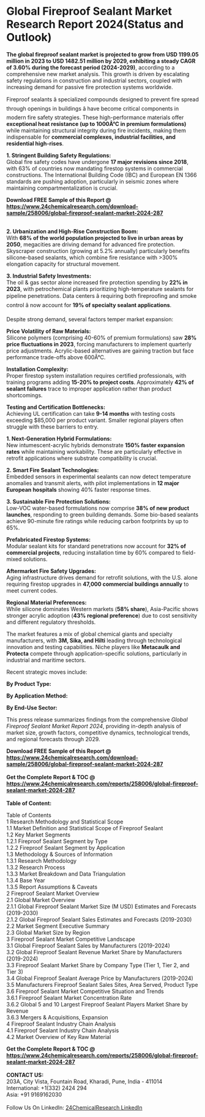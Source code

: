 <h1>Global Fireproof Sealant Market Research Report 2024(Status and Outlook)</h1><p><strong>The global fireproof sealant market is projected to grow from USD 1199.05 million in 2023 to USD 1482.51 million by 2029, exhibiting a steady CAGR of 3.60% during the forecast period (2024-2029)</strong>, according to a comprehensive new market analysis. This growth is driven by escalating safety regulations in construction and industrial sectors, coupled with increasing demand for passive fire protection systems worldwide.</p><p>Fireproof sealants â specialized compounds designed to prevent fire spread through openings in buildings â have become critical components in modern fire safety strategies. These high-performance materials offer <strong>exceptional heat resistance (up to 1000Â°C in premium formulations)</strong> while maintaining structural integrity during fire incidents, making them indispensable for <strong>commercial complexes, industrial facilities, and residential high-rises</strong>.</p><p><strong>1. Stringent Building Safety Regulations:</strong><br>
Global fire safety codes have undergone <strong>17 major revisions since 2018</strong>, with 63% of countries now mandating firestop systems in commercial constructions. The International Building Code (IBC) and European EN 1366 standards are pushing adoption, particularly in seismic zones where maintaining compartmentalization is crucial.</p><div><b>Download FREE Sample of this Report @ 
            <a href="https://www.24chemicalresearch.com/download-sample/258006/global-fireproof-sealant-market-2024-287">
            https://www.24chemicalresearch.com/download-sample/258006/global-fireproof-sealant-market-2024-287</a></b></div><br><p><strong>2. Urbanization and High-Rise Construction Boom:</strong><br>
With <strong>68% of the world population projected to live in urban areas by 2050</strong>, megacities are driving demand for advanced fire protection. Skyscraper construction (growing at 5.2% annually) particularly benefits silicone-based sealants, which combine fire resistance with &gt;300% elongation capacity for structural movement.</p><p><strong>3. Industrial Safety Investments:</strong><br>
The oil &amp; gas sector alone increased fire protection spending by <strong>22% in 2023</strong>, with petrochemical plants prioritizing high-temperature sealants for pipeline penetrations. Data centers â requiring both fireproofing and smoke control â now account for <strong>19% of specialty sealant applications</strong>.</p><p>Despite strong demand, several factors temper market expansion:</p><p><strong>Price Volatility of Raw Materials:</strong><br>
    Silicone polymers (comprising 40-60% of premium formulations) saw <strong>28% price fluctuations in 2023</strong>, forcing manufacturers to implement quarterly price adjustments. Acrylic-based alternatives are gaining traction but face performance trade-offs above 600Â°C.</p><p><strong>Installation Complexity:</strong><br>
    Proper firestop system installation requires certified professionals, with training programs adding <strong>15-20% to project costs</strong>. Approximately <strong>42% of sealant failures</strong> trace to improper application rather than product shortcomings.</p><p><strong>Testing and Certification Bottlenecks:</strong><br>
    Achieving UL certification can take <strong>9-14 months</strong> with testing costs exceeding $85,000 per product variant. Smaller regional players often struggle with these barriers to entry.</p><p><strong>1. Next-Generation Hybrid Formulations:</strong><br>
New intumescent-acrylic hybrids demonstrate <strong>150% faster expansion rates</strong> while maintaining workability. These are particularly effective in retrofit applications where substrate compatibility is crucial.</p><p><strong>2. Smart Fire Sealant Technologies:</strong><br>
Embedded sensors in experimental sealants can now detect temperature anomalies and transmit alerts, with pilot implementations in <strong>12 major European hospitals</strong> showing 40% faster response times.</p><p><strong>3. Sustainable Fire Protection Solutions:</strong><br>
Low-VOC water-based formulations now comprise <strong>38% of new product launches</strong>, responding to green building demands. Some bio-based sealants achieve 90-minute fire ratings while reducing carbon footprints by up to 65%.</p><p><strong>Prefabricated Firestop Systems:</strong><br>
    Modular sealant kits for standard penetrations now account for <strong>32% of commercial projects</strong>, reducing installation time by 60% compared to field-mixed solutions.</p><p><strong>Aftermarket Fire Safety Upgrades:</strong><br>
    Aging infrastructure drives demand for retrofit solutions, with the U.S. alone requiring firestop upgrades in <strong>47,000 commercial buildings annually</strong> to meet current codes.</p><p><strong>Regional Material Preferences:</strong><br>
    While silicone dominates Western markets (<strong>58% share</strong>), Asia-Pacific shows stronger acrylic adoption (<strong>43% regional preference</strong>) due to cost sensitivity and different regulatory thresholds.</p><p>The market features a mix of global chemical giants and specialty manufacturers, with <strong>3M, Sika, and Hilti</strong> leading through technological innovation and testing capabilities. Niche players like <strong>Metacaulk and Protecta</strong> compete through application-specific solutions, particularly in industrial and maritime sectors.</p><p>Recent strategic moves include:</p><p><strong>By Product Type:</strong></p><p><strong>By Application Method:</strong></p><p><strong>By End-Use Sector:</strong></p><p>This press release summarizes findings from the comprehensive <em>Global Fireproof Sealant Market Report 2024</em>, providing in-depth analysis of market size, growth factors, competitive dynamics, technological trends, and regional forecasts through 2029.</p><div><b>Download FREE Sample of this Report @ 
            <a href="https://www.24chemicalresearch.com/download-sample/258006/global-fireproof-sealant-market-2024-287">
            https://www.24chemicalresearch.com/download-sample/258006/global-fireproof-sealant-market-2024-287</a></b></div><br><div><b>Get the Complete Report & TOC @ 
            <a href="https://www.24chemicalresearch.com/reports/258006/global-fireproof-sealant-market-2024-287">
            https://www.24chemicalresearch.com/reports/258006/global-fireproof-sealant-market-2024-287</a></b></div><br>
            <b>Table of Content:</b><p>Table of Contents<br />
1 Research Methodology and Statistical Scope<br />
1.1 Market Definition and Statistical Scope of Fireproof Sealant<br />
1.2 Key Market Segments<br />
1.2.1 Fireproof Sealant Segment by Type<br />
1.2.2 Fireproof Sealant Segment by Application<br />
1.3 Methodology & Sources of Information<br />
1.3.1 Research Methodology<br />
1.3.2 Research Process<br />
1.3.3 Market Breakdown and Data Triangulation<br />
1.3.4 Base Year<br />
1.3.5 Report Assumptions & Caveats<br />
2 Fireproof Sealant Market Overview<br />
2.1 Global Market Overview<br />
2.1.1 Global Fireproof Sealant Market Size (M USD) Estimates and Forecasts (2019-2030)<br />
2.1.2 Global Fireproof Sealant Sales Estimates and Forecasts (2019-2030)<br />
2.2 Market Segment Executive Summary<br />
2.3 Global Market Size by Region<br />
3 Fireproof Sealant Market Competitive Landscape<br />
3.1 Global Fireproof Sealant Sales by Manufacturers (2019-2024)<br />
3.2 Global Fireproof Sealant Revenue Market Share by Manufacturers (2019-2024)<br />
3.3 Fireproof Sealant Market Share by Company Type (Tier 1, Tier 2, and Tier 3)<br />
3.4 Global Fireproof Sealant Average Price by Manufacturers (2019-2024)<br />
3.5 Manufacturers Fireproof Sealant Sales Sites, Area Served, Product Type<br />
3.6 Fireproof Sealant Market Competitive Situation and Trends<br />
3.6.1 Fireproof Sealant Market Concentration Rate<br />
3.6.2 Global 5 and 10 Largest Fireproof Sealant Players Market Share by Revenue<br />
3.6.3 Mergers & Acquisitions, Expansion<br />
4 Fireproof Sealant Industry Chain Analysis<br />
4.1 Fireproof Sealant Industry Chain Analysis<br />
4.2 Market Overview of Key Raw Material</p><div><b>Get the Complete Report & TOC @ 
            <a href="https://www.24chemicalresearch.com/reports/258006/global-fireproof-sealant-market-2024-287">
            https://www.24chemicalresearch.com/reports/258006/global-fireproof-sealant-market-2024-287</a></b></div><br><b>CONTACT US:</b><br>
            203A, City Vista, Fountain Road, Kharadi, Pune, India - 411014<br>
            International: +1(332) 2424 294<br>
            Asia: +91 9169162030 <br><br>
            Follow Us On LinkedIn: <a href="https://www.linkedin.com/company/24chemicalresearch/">24ChemicalResearch LinkedIn</a>